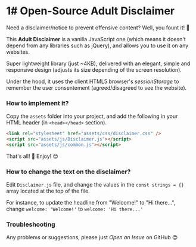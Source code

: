# 1# Open-Source Adult Disclaimer

Need a disclaimer/notice to prevent offensive content? Well, you fount it! 🤗

This **Adult Disclaimer** is a vanilla JavaScript one (which means it doesn't depend from any libraries such as jQuery), and allows you to use it on any websites.

Super lightweight library (just ~4KB), delivered with an elegant, simple and responsive design (adjusts its size depending of the screen resolution).

Under the hood, it uses the client HTML5 browser's *sessionStorage* to remember the user consentement (agreed/disagreed to see the website).


### How to implement it?

Copy the `assets` folder into your project, and add the following in your HTML header (in `<head></head>` section).

```html
<link rel="stylesheet" href="assets/css/disclaimer.css" />
<script src="assets/js/Disclaimer.js"></script>
<script src="assets/js/common.js"></script>
```

That's all! 💪 Enjoy! 😍


### How to change the text on the disclaimer?

Edit `Disclaimer.js` file, and change the values in the `const strings = {}` array located at the top of the file.

For instance, to update the headline from "Welcome!" to "Hi there...", change `welcome: 'Welcome!'` to `welcome: 'Hi there...'`


### Troubleshooting

Any problems or suggestions, please just *Open an Issue* on GitHub 😊
